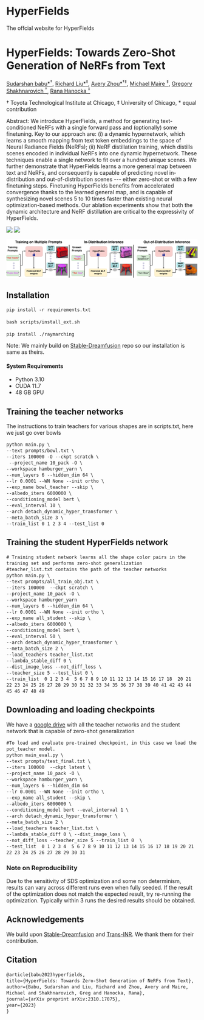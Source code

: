 # HyperFields
The offcial website for HyperFields
# HyperFields: Towards Zero-Shot Generation of NeRFs from Text

[Sudarshan babu*<sup>&dagger;</sup>](https://people.cs.uchicago.edu/~sudarshan/), [Richard Liu*<sup>&ddagger;</sup>](https://rgliu.com/), [Avery Zhou*<sup>&dagger;&ddagger;</sup>](https://github.com/AveryZhou), [Michael Maire <sup>&ddagger;</sup>](https://people.cs.uchicago.edu/~mmaire/), [Gregory Shakhnarovich <sup>&dagger;</sup>](https://home.ttic.edu/~gregory/), [Rana Hanocka <sup>&ddagger;</sup>](https://people.cs.uchicago.edu/~ranahanocka/) 

&dagger; Toyota Technological Institute at Chicago, &ddagger; University of Chicago, * equal contribution

Abstract: We introduce HyperFields, a method for generating text-conditioned NeRFs with a single forward pass and (optionally) some finetuning. Key to our approach are: (i) a dynamic hypernetwork, which learns a smooth mapping from text token embeddings to the space of Neural Radiance Fields (NeRFs); (ii) NeRF distillation training, which distills scenes encoded in individual NeRFs into one dynamic hypernetwork. These techniques enable a single network to fit over a hundred unique scenes. We further demonstrate that HyperFields learns a more general map between text and NeRFs, and consequently is capable of predicting novel in-distribution and out-of-distribution scenes --- either zero-shot or with a few finetuning steps. Finetuning HyperFields benefits from accelerated convergence thanks to the learned general map, and is capable of synthesizing novel scenes 5 to 10 times faster than existing neural optimization-based methods. Our ablation experiments show that both the dynamic architecture and NeRF distillation are critical to the expressivity of HyperFields.

<!-- ### [[Project Page](https://threedle.github.io/hyperfields/)] [[ArXiv]()] -->
<a href="http://arxiv.org/abs/2310.17075"><img src="https://img.shields.io/badge/arXiv-HyperFields-b31b1b.svg" height=22.5></a>
<a href="https://threedle.github.io/hyperfields"><img src="https://img.shields.io/website?down_color=lightgrey&down_message=offline&label=Project%20Page&up_color=lightgreen&up_message=online&url=https%3A%2F%2Fpals.ttic.edu%2Fp%2Fscore-jacobian-chaining" height=22.5></a>

![teaser](./static/images/figures/HyperFields_teaser_RLfix.jpg)


## Installation


```
pip install -r requirements.txt

bash scripts/install_ext.sh

pip install ./raymarching
```
Note: We mainly build on [Stable-Dreamfusion](https://github.com/ashawkey/stable-dreamfusion) repo so our installation is same as theirs.

#### System Requirements
- Python 3.10
- CUDA 11.7
- 48 GB GPU


## Training the teacher networks
The instructions to train teachers for various shapes are in scripts.txt, here we just go over bowls
```
python main.py \ 
--text prompts/bowl.txt \
--iters 100000 -O --ckpt scratch \
 --project_name 10_pack -O \
--workspace hamburger_yarn \ 
--num_layers 6 --hidden_dim 64 \ 
--lr 0.0001 --WN None --init ortho \ 
--exp_name bowl_teacher --skip \
--albedo_iters 6000000 \
--conditioning_model bert \ 
--eval_interval 10 \ 
--arch detach_dynamic_hyper_transformer \
--meta_batch_size 3 \
--train_list 0 1 2 3 4 --test_list 0 

```

## Training the student HyperFields network
```
# Training student network learns all the shape color pairs in the training set and performs zero-shot generalization
#teacher_list.txt contains the path of the teacher networks
python main.py \
--text prompts/all_train_obj.txt \
--iters 100000  --ckpt scratch \
--project_name 10_pack -O \
--workspace hamburger_yarn 
--num_layers 6 --hidden_dim 64 \
--lr 0.0001 --WN None --init ortho \  
--exp_name all_student --skip \
--albedo_iters 6000000 \
--conditioning_model bert \
--eval_interval 50 \
--arch detach_dynamic_hyper_transformer \ 
--meta_batch_size 2 \ 
--load_teachers teacher_list.txt 
--lambda_stable_diff 0 \
--dist_image_loss --not_diff_loss \
--teacher_size 5 --test_list 0 \
--train_list  0 1 2 3 4  5 6 7 8 9 10 11 12 13 14 15 16 17 18  20 21 22 23 24 25 26 27 28 29 30 31 32 33 34 35 36 37 38 39 40 41 42 43 44 45 46 47 48 49

```
## Downloading and loading checkpoints
We have a [google drive](https://drive.google.com/file/d/10EaY6SfN1JPVoei8scin-B9xV5ZuX5y7/view?usp=drive_link) with all the teacher networks and the student network that is capable of zero-shot generalization
```
#To load and evaluate pre-trained checkpoint, in this case we load the pot_teacher model.
python main_eval.py \ 
--text prompts/test_final.txt \
--iters 100000  --ckpt latest \
--project_name 10_pack -O \
--workspace hamburger_yarn \
--num_layers 6 --hidden_dim 64 
--lr 0.0001 --WN None --init ortho \ 
--exp_name all_student --skip \
--albedo_iters 6000000 \
--conditioning_model bert --eval_interval 1 \
--arch detach_dynamic_hyper_transformer \
--meta_batch_size 2 \
--load_teachers teacher_list.txt \
--lambda_stable_diff 0 \ --dist_image_loss \
--not_diff_loss --teacher_size 5 --train_list 0  \
--test_list  0 1 2 3 4  5 6 7 8 9 10 11 12 13 14 15 16 17 18 19 20 21 22 23 24 25 26 27 28 29 30 31 
```



### Note on Reproducibility
Due to the sensitivity of SDS optimization and some non determinism, results can vary across different runs even when fully seeded. If the result of the optimization does not match the expected result, try re-running the optimization. Typically within 3 runs the desired results should be obtained.

## Acknowledgements
We build upon [Stable-Dreamfusion](https://github.com/ashawkey/stable-dreamfusion) and [Trans-INR](https://github.com/yinboc/trans-inr). We thank them for their contribution.

## Citation
```
@article{babu2023hyperfields,
title={HyperFields: Towards Zero-Shot Generation of NeRFs from Text},
author={Babu, Sudarshan and Liu, Richard and Zhou, Avery and Maire, Michael and Shakhnarovich, Greg and Hanocka, Rana},
journal={arXiv preprint arXiv:2310.17075},
year={2023}
}
```





